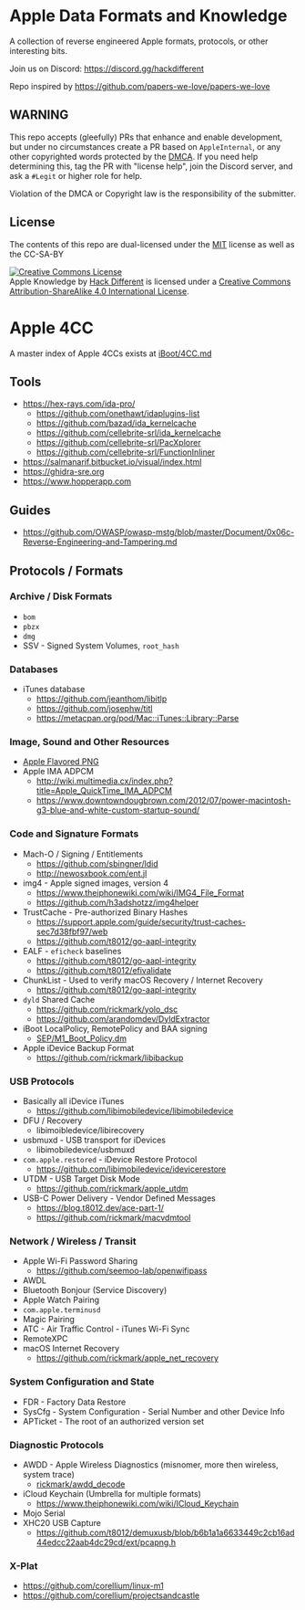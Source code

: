 # Apple Data Formats and Knowledge

A collection of reverse engineered Apple formats, protocols, or other interesting bits.

Join us on Discord: <https://discord.gg/hackdifferent>

Repo inspired by <https://github.com/papers-we-love/papers-we-love>

## WARNING

This repo accepts (gleefully) PRs that enhance and enable development, but under no circumstances create a PR based on `AppleInternal`, or any other copyrighted words protected by the [DMCA](https://en.wikipedia.org/wiki/Digital_Millennium_Copyright_Act).  If you need help determining this, tag the PR with "license help", join the Discord server, and ask a `#Legit` or higher role for help.

Violation of the DMCA or Copyright law is the responsibility of the submitter.

## License

The contents of this repo are dual-licensed under the [MIT](https://opensource.org/licenses/MIT) license as well as the CC-SA-BY

<a rel="license" href="http://creativecommons.org/licenses/by-sa/4.0/"><img alt="Creative Commons License" style="border-width:0" src="https://i.creativecommons.org/l/by-sa/4.0/88x31.png" /></a><br /><span xmlns:dct="http://purl.org/dc/terms/" property="dct:title">Apple Knowledge</span> by <a xmlns:cc="http://creativecommons.org/ns#" href="https://github.com/hack-different/apple-knowledge" property="cc:attributionName" rel="cc:attributionURL">Hack Different</a> is licensed under a <a rel="license" href="http://creativecommons.org/licenses/by-sa/4.0/">Creative Commons Attribution-ShareAlike 4.0 International License</a>.

# Apple 4CC

A master index of Apple 4CCs exists at [iBoot/4CC.md](iBoot/4CC.md)

## Tools

* <https://hex-rays.com/ida-pro/>
  * <https://github.com/onethawt/idaplugins-list>
  * <https://github.com/bazad/ida_kernelcache>
  * <https://github.com/cellebrite-srl/ida_kernelcache>
  * <https://github.com/cellebrite-srl/PacXplorer>
  * <https://github.com/cellebrite-srl/FunctionInliner>
* <https://salmanarif.bitbucket.io/visual/index.html>
* <https://ghidra-sre.org>
* <https://www.hopperapp.com>

## Guides

* <https://github.com/OWASP/owasp-mstg/blob/master/Document/0x06c-Reverse-Engineering-and-Tampering.md>

## Protocols / Formats

### Archive / Disk Formats

* `bom`
* `pbzx`
* `dmg`
* SSV - Signed System Volumes, `root_hash`

### Databases

* iTunes database
  * <https://github.com/jeanthom/libitlp>
  * <https://github.com/josephw/titl>
  * <https://metacpan.org/pod/Mac::iTunes::Library::Parse>

### Image, Sound and Other Resources

* [Apple Flavored PNG](PNG.md)
* Apple IMA ADPCM
  * <http://wiki.multimedia.cx/index.php?title=Apple_QuickTime_IMA_ADPCM>
  * <https://www.downtowndougbrown.com/2012/07/power-macintosh-g3-blue-and-white-custom-startup-sound/>

### Code and Signature Formats

* Mach-O / Signing / Entitlements
  * <https://github.com/sbingner/ldid>
  * <http://newosxbook.com/ent.jl>
* img4 - Apple signed images, version 4
  * <https://www.theiphonewiki.com/wiki/IMG4_File_Format>
  * <https://github.com/h3adshotzz/img4helper>
* TrustCache - Pre-authorized Binary Hashes
  * <https://support.apple.com/guide/security/trust-caches-sec7d38fbf97/web>
  * <https://github.com/t8012/go-aapl-integrity>
* EALF - `eficheck` baselines
  * <https://github.com/t8012/go-aapl-integrity>
  * <https://github.com/t8012/efivalidate>
* ChunkList - Used to verify macOS Recovery / Internet Recovery
  * <https://github.com/t8012/go-aapl-integrity>
* `dyld` Shared Cache
  * <https://github.com/rickmark/yolo_dsc>
  * <https://github.com/arandomdev/DyldExtractor>
* iBoot LocalPolicy, RemotePolicy and BAA signing
  * [SEP/M1_Boot_Policy.dm](SEP/M1_Boot_Policy.md)
* Apple iDevice Backup Format
  * <https://github.com/rickmark/libibackup>

### USB Protocols

* Basically all iDevice iTunes
  * <https://github.com/libimobiledevice/libimobiledevice>
* DFU / Recovery
  * libimoibledevice/libirecovery
* usbmuxd - USB transport for iDevices
  * libimobiledevice/usbmuxd
* `com.apple.restored` - iDevice Restore Protocol
  * <https://github.com/libimobiledevice/idevicerestore>
* UTDM - USB Target Disk Mode
  * <https://github.com/rickmark/apple_utdm>
* USB-C Power Delivery - Vendor Defined Messages
  * <https://blog.t8012.dev/ace-part-1/>
  * <https://github.com/rickmark/macvdmtool>

### Network / Wireless / Transit

* Apple Wi-Fi Password Sharing
  * <https://github.com/seemoo-lab/openwifipass>
* AWDL
* Bluetooth Bonjour (Service Discovery)
* Apple Watch Pairing
* `com.apple.terminusd`
* Magic Pairing
* ATC - Air Traffic Control - iTunes Wi-Fi Sync
* RemoteXPC
* macOS Internet Recovery
  * <https://github.com/rickmark/apple_net_recovery>

### System Configuration and State

* FDR - Factory Data Restore
* SysCfg - System Configuration - Serial Number and other Device Info
* APTicket - The root of an authorized version set

### Diagnostic Protocols

* AWDD - Apple Wireless Diagnostics (misnomer, more then wireless, system trace)
  * [rickmark/awdd_decode](https://github.com/rickmark/awdd_decode)
* iCloud Keychain (Umbrella for multiple formats)
  * <https://www.theiphonewiki.com/wiki/ICloud_Keychain>
* Mojo Serial
* XHC20 USB Capture
  * <https://github.com/t8012/demuxusb/blob/b6b1a1a6633449c2cb16ad44edcc22aab4dc29cd/ext/pcapng.h>

### X-Plat

* <https://github.com/corellium/linux-m1>
* <https://github.com/corellium/projectsandcastle>
